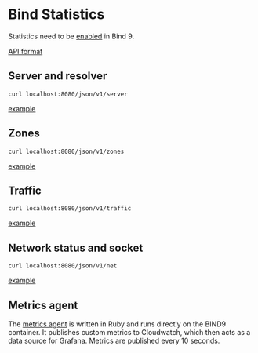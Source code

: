 # Bind Statistics

Statistics need to be [enabled](https://bind9.readthedocs.io/en/latest/reference.html#the-statistics-file) in Bind 9.

[API format](https://bind9.readthedocs.io/en/latest/reference.html#statschannels)

## Server and resolver

`curl localhost:8080/json/v1/server`

[example](./stats/server_stats.json)

## Zones

`curl localhost:8080/json/v1/zones`

[example](./stats/zones.json)

## Traffic

`curl localhost:8080/json/v1/traffic`

[example](/stats/traffic.json)

## Network status and socket

`curl localhost:8080/json/v1/net`

[example](/stats/net.json)

## Metrics agent

The [metrics agent](/dns-service/metrics/) is written in Ruby and runs directly on the BIND9 container. It publishes custom metrics to Cloudwatch, which then acts as a data source for Grafana. Metrics are published every 10 seconds.
